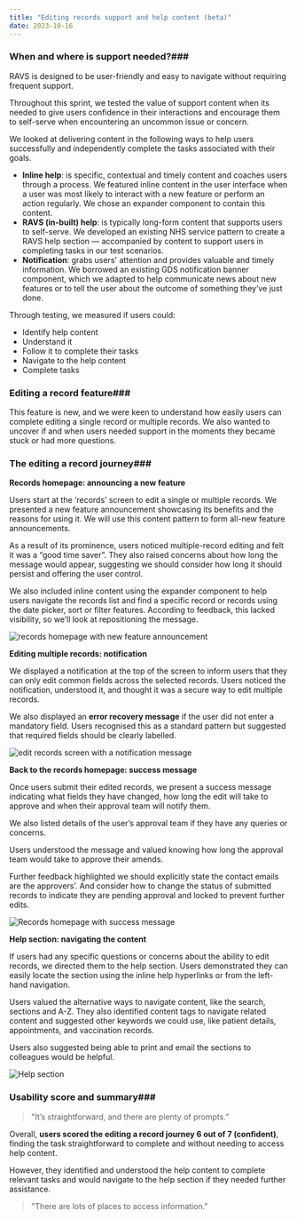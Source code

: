 ```yaml
---
title: "Editing records support and help content (beta)"
date: 2023-10-16
---
```

### When and where is support needed?### 

RAVS is designed to be user-friendly and easy to navigate without requiring frequent support.

Throughout this sprint, we tested the value of support content when its needed to give users confidence in their interactions and encourage them to self-serve when encountering an uncommon issue or concern. 

We looked at delivering content in the following ways to help users successfully and independently complete the tasks associated with their goals.

- **Inline help**: is specific, contextual and timely content and coaches users through a process. We featured inline content in the user interface when a user was most likely to interact with a new feature or perform an action regularly. We chose an expander component to contain this content.
- **RAVS (in-built) help**: is typically long-form content that supports users to self-serve. We developed an existing NHS service pattern to create a RAVS help section — accompanied by content to support users in completing tasks in our test scenarios.
- **Notification**: grabs users' attention and provides valuable and timely information. We borrowed an existing GDS notification banner component, which we adapted to help communicate news about new features or to tell the user about the outcome of something they’ve just done.

Through testing, we measured if users could:

- Identify help content
- Understand it
- Follow it to complete their tasks
- Navigate to the help content 
- Complete tasks


### Editing a record feature### 
This feature is new, and we were keen to understand how easily users can complete editing a single record or multiple records. We also wanted to uncover if and when users needed support in the moments they became stuck or had more questions.

### The editing a record journey### 

**Records homepage: announcing a new feature**

Users start at the ‘records’ screen to edit a single or multiple records. We presented a new feature announcement showcasing its benefits and the reasons for using it. We will use this content pattern to form all-new feature announcements. 

As a result of its prominence, users noticed multiple-record editing and felt it was a “good time saver”. They also raised concerns about how long the message would appear, suggesting we should consider how long it should persist and offering the user control.

We also included inline content using the expander component to help users navigate the records list and find a specific record or records using the date picker, sort or filter features. According to feedback, this lacked visibility, so we’ll look at repositioning the message.

![records homepage with new feature announcement](pfoyaj272fd786i2oqjw5noppeni.png)

**Editing multiple records: notification**

We displayed a notification at the top of the screen to inform users that they can only edit common fields across the selected records. Users noticed the notification, understood it, and thought it was a secure way to edit multiple records.

We also displayed an **error recovery message** if the user did not enter a mandatory field. Users recognised this as a standard pattern but suggested that required fields should be clearly labelled.

![edit records screen with a notification message](tmfsf9vbftme6nlmvc6h51a3vf3x.png)

**Back to the records homepage: success message**

Once users submit their edited records, we present a success message indicating what fields they have changed, how long the edit will take to approve and when their approval team will notify them. 

We also listed details of the user’s approval team if they have any queries or concerns. 

Users understood the message and valued knowing how long the approval team would take to approve their amends. 

Further feedback highlighted we should explicitly state the contact emails are the approvers’. And consider how to change the status of submitted records to indicate they are pending approval and locked to prevent further edits. 

![Records homepage with success message](8bfhqhk5wrfzkz1e08nkxcjy3ngm.png)

**Help section: navigating the content**

If users had any specific questions or concerns about the ability to edit records, we directed them to the help section. Users demonstrated they can easily locate the section using the inline help hyperlinks or from the left-hand navigation.

Users valued the alternative ways to navigate content, like the search, sections and A-Z. They also identified content tags to navigate related content and suggested other keywords we could use, like patient details, appointments, and vaccination records.

Users also suggested being able to print and email the sections to colleagues would be helpful.

![Help section](1942uvl6c4olm12ak7mrvod2p4b3.png)

### Usability score and summary### 

>"It’s straightforward, and there are plenty of prompts.”

Overall, **users scored the editing a record journey 6 out of 7 (confident)**, finding the task straightforward to complete and without needing to access help content. 

However, they identified and understood the help content to complete relevant tasks and would navigate to the help section if they needed further assistance.

>"There are lots of places to access information."











